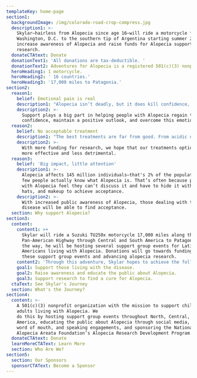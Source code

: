 ```yaml
---
templateKey: home-page
section1:
  backgroundImage: /img/colorado-road-crop-compress.jpg
  description1: >-
    Skylar—hairless from Alopecia since age 16—will ride a motorcycle from
    Washington, D.C. to the southern tip of Argentina starting summer 2019 to
    increase awareness of Alopecia and raise funds for Alopecia support and
    research.
  donateCTAtext: Donate
  donationText1: 'All donations are tax-deductible. '
  donationText2: Adventures for Alopecia is a registered 501(c)(3) nonprofit organization.
  heroHeading1: 1 motorcycle.
  heroHeading2: ' 16 countries.'
  heroHeading3: '17,000 miles to Patagonia.'
section2:
  reason1:
    belief: Emotional pain is real
    description1: "Alopecia isn’t deadly, but it does kill confidence, perceived identity, and emotional well-being. It can appear at any age and affects all races and sexes."
    description2: >-
      Support plays a big part in helping people with Alopecia regain their
      confidence, maintain a positive outlook, and overcome this emotional pain.
  reason2:
    belief: No acceptable treatment
    description1: "The best treatments are far from good. From acidic ointments to strong pills to steroidal injections, current treatment options include serious side effects and are often ineffective."
    description2: >-
      With more funding for research, we hope that our treatments options become
      more effective and less detrimental. 
  reason3:
    belief: 'Big impact, little attention'
    description1: >-
      Alopecia affects 145 million individuals—that's 2% of the population! However, very
      few people actually know what Alopecia is. That’s often because people
      with Alopecia feel they can’t discuss it and have to hide it with wigs,
      hats, and makeup to achieve acceptance. 
    description2: >-
      With increased public awareness of Alopecia, those dealing with the
      disease will be able to find acceptance.
  section: Why support Alopecia?
section3:
  content:
    content1: >+
      Skylar will ride a Suzuki TU250x motorcycle 17,000 miles along the
      Pan-American Highway through Central and South America to Patagonia. Along
      the way, he will be hosting several support group events for Latin
      Americans living with Alopecia. Donations will go towards funding
      these support group events and advancing alopecia research.
    content2: 'Through this adventure, Skylar hopes to achieve the following goals:'
    goal1: Support those living with the disease.
    goal2: Raise awareness and educate the public about Alopecia.
    goal3: Support research to find a cure for Alopecia.
  ctaText: See Skylar's Journey
  section: What's the Journey?
section4:
  content: >-
    A 501(c)(3) nonprofit organization with the mission to support children and
    adults living with Alopecia. We 
    do this by hosting support group events throughout North, Central, and South
    America, educating the public about Alopecia through social media, press,
    word of mouth, and speaking engagements, and sponsoring the National
    Alopecia Areata Foundation’s Alopecia Research Development Program.
  donateCTAtext: Donate
  learnMoreCTAText: Learn More
  section: Who Are We?
section5:
  section: Our Sponsors
  sponsorCTAText: Become a Sponsor
---
```



